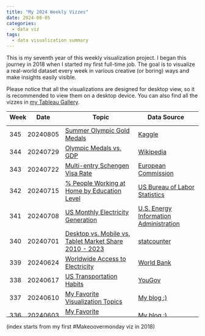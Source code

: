 ```yaml
---
title: "My 2024 Weekly Vizzes"
date: 2024-08-05
categories:
  - data viz
tags:
  - data visualization summary
---
```


This is my seventh year of this weekly visualization project. I began this journey in 2018 when I started my first full-time job. The goal is to visualize a real-world dataset every week in various creative (or boring) ways and make insights easily visible.  

Please notice that all the visualizations are designed for desktop view, so it is recommended to view them on a desktop device. You can also find all the vizzes in [my Tableau Gallery](https://public.tableau.com/profile/yu.dong#!/).  


<table>
<thead style="display:block;width:100%;">
<tr style="display:block;">
<th align="left" width="5%">Week</th>
<th width="15%">Date</th>
<th width="50%">Topic</th>
<th align="left" width="30%">Data Source</th>
</tr>
</thead>
<tbody style="display:block;height:500px;overflow:auto;width:100%;">
<tr>
<td align="left">345</td>
<td>20240805</td>
<td><a href="https://yudong-94.github.io/personal-website/data%20viz/WeeklyViz20240805">Summer Olympic Gold Medals</a></td>
<td align="left"><a href="https://www.kaggle.com/datasets/ramontanoeiro/summer-olympic-medals-1986-2020">Kaggle</a></td>
</tr>
<tr>
<td align="left">344</td>
<td>20240729</td>
<td><a href="https://yudong-94.github.io/personal-website/data%20viz/WeeklyViz20240729">Olympic Medals vs. GDP</a></td>
<td align="left"><a href="https://en.wikipedia.org/wiki/All-time_Olympic_Games_medal_table">Wikipedia</a></td>
</tr>
<tr>
<td align="left">343</td>
<td>20240722</td>
<td><a href="https://yudong-94.github.io/personal-website/data%20viz/WeeklyViz20240722">Multi-entry Schengen Visa Rate</a></td>
<td align="left"><a href="https://home-affairs.ec.europa.eu/policies/schengen-borders-and-visa/visa-policy/short-stay-visas-issued-schengen-countries_en">European Commission</a></td>
</tr>
<tr>
<td align="left">342</td>
<td>20240715</td>
<td><a href="https://yudong-94.github.io/personal-website/data%20viz/WeeklyViz20240715">% People Working at Home by Education Level</a></td>
<td align="left"><a href="https://www.bls.gov/opub/ted/2024/35-percent-of-employed-people-did-some-or-all-of-their-work-at-home-on-days-they-worked-in-2023.htm">US Bureau of Labor Statistics</a></td>
</tr>
<tr>
<td align="left">341</td>
<td>20240708</td>
<td><a href="https://yudong-94.github.io/personal-website/data%20viz/WeeklyViz20240708">US Monthly Electricity Generation</a></td>
<td align="left"><a href="https://www.eia.gov/electricity/data/browser/">U.S. Energy Information Administration</a></td>
</tr>
<tr>
<td align="left">340</td>
<td>20240701</td>
<td><a href="https://yudong-94.github.io/personal-website/data%20viz/WeeklyViz20240701">Desktop vs. Mobile vs. Tablet Market Share 2010 - 2023</a></td>
<td align="left"><a href="https://gs.statcounter.com/platform-market-share/desktop-mobile-tablet-console/united-states-of-america#quarterly-201001-202402">statcounter</a></td>
</tr>
<tr>
<td align="left">339</td>
<td>20240624</td>
<td><a href="https://yudong-94.github.io/personal-website/data%20viz/WeeklyViz20240624">Worldwide Access to Electricity</a></td>
<td align="left"><a href="https://data.worldbank.org/indicator/EG.ELC.ACCS.ZS">World Bank</a></td>
</tr>
<tr>
<td align="left">338</td>
<td>20240617</td>
<td><a href="https://yudong-94.github.io/personal-website/data%20viz/WeeklyViz20240617">US Transportation Habits</a></td>
<td align="left"><a href="https://today.yougov.com/travel/articles/48782-how-americans-feel-about-walking-driving-and-other-transit">YouGov</a></td>
</tr>
<tr>
<td align="left">337</td>
<td>20240610</td>
<td><a href="https://yudong-94.github.io/personal-website/data%20viz/WeeklyViz20240610">My Favorite Visualization Topics</a></td>
<td align="left"><a href="https://yudong-94.github.io/personal-website/blog/VizSummaryWithGPT/">My blog :)</a></td>
</tr>
<tr>
<td align="left">336</td>
<td>20240603</td>
<td><a href="https://yudong-94.github.io/personal-website/data%20viz/WeeklyViz20240603">My Favorite Visualization Types</a></td>
<td align="left"><a href="https://yudong-94.github.io/personal-website/blog/VizSummaryWithGPT/">My blog :)</a></td>
</tr>
<tr>
<td align="left">335</td>
<td>20240527</td>
<td><a href="https://yudong-94.github.io/personal-website/data%20viz/WeeklyViz20240527">Top-Rated Mobile Games</a></td>
<td align="left"><a href="https://www.kaggle.com/datasets/dem0nking/mobile-games-android-and-ios-rating-dataset">Kaggle</a></td>
</tr>
<tr>
<td align="left">334</td>
<td>20240520</td>
<td><a href="https://yudong-94.github.io/personal-website/data%20viz/WeeklyViz20240520">French People's Confidence in Paris Olympics</a></td>
<td align="left"><a href="https://blog.datawrapper.de/public-confidence-paris-olympics/">Datawrapper</a></td>
</tr>
<tr>
<td align="left">333</td>
<td>20240513</td>
<td><a href="https://yudong-94.github.io/personal-website/data%20viz/WeeklyViz20240513">Median Weekly Earnings 24Q1</a></td>
<td align="left"><a href="https://www.bls.gov/opub/ted/2024/median-weekly-earnings-1227-for-men-1021-for-women-first-quarter-2024.htm">US Bureau of Labor Statistics</a></td>
</tr>
<tr>
<td align="left">332</td>
<td>20240506</td>
<td><a href="https://yudong-94.github.io/personal-website/data%20viz/WeeklyViz20240506">Visitor Arrivals to Japan Yearly 1964-2023</a></td>
<td align="left"><a href="https://statistics.jnto.go.jp/en/graph/#graph--Breakdown--by--number--of--visits">Japanese Tourism Statistics</a></td>
</tr>
<tr>
<td align="left">331</td>
<td>20240429</td>
<td><a href="https://yudong-94.github.io/personal-website/data%20viz/WeeklyViz20240429">Foreign Tourists to Japan by Number of Visits</a></td>
<td align="left"><a href="https://statistics.jnto.go.jp/en/graph/#graph--Breakdown--by--number--of--visits">Japanese Tourism Statistics</a></td>
</tr>
<tr>
<td align="left">330</td>
<td>20240422</td>
<td><a href="https://yudong-94.github.io/personal-website/data%20viz/WeeklyViz20240422">New Business 1-Year Survival Rates</a></td>
<td align="left"><a href="https://www.bls.gov/opub/ted/2024/1-year-survival-rates-for-new-business-establishments-by-year-and-location.htm">US Bureau of Labor Statistics</a></td>
</tr>
<tr>
<td align="left">329</td>
<td>20240415</td>
<td><a href="https://yudong-94.github.io/personal-website/data%20viz/WeeklyViz20240415">Pending Employment-based Immigration Petitions</a></td>
<td align="left"><a href="https://www.uscis.gov/tools/reports-and-studies#:~:text=Reports%20on%20Employment%20Based%20Immigration">USCIS</a></td>
</tr>
<tr>
<td align="left">328</td>
<td>20240408</td>
<td><a href="https://yudong-94.github.io/personal-website/data%20viz/WeeklyViz20240408">US Recorded Music Revenue</a></td>
<td align="left"><a href="https://www.riaa.com/u-s-sales-database/">The Recording Industry Association of America</a></td>
</tr>
<tr>
<td align="left">327</td>
<td>20240401</td>
<td><a href="https://yudong-94.github.io/personal-website/data%20viz/WeeklyViz20240401">Household Income Needed to Afford a Mortgage</a></td>
<td align="left"><a href="https://zillow.mediaroom.com/2024-02-29-Home-buyers-need-to-earn-47,000-more-than-in-2020#Closed">Zillow</a></td>
</tr>
<tr>
<td align="left">326</td>
<td>20240325</td>
<td><a href="https://yudong-94.github.io/personal-website/data%20viz/WeeklyViz20240325">Bay Area Information Industry Employment</a></td>
<td align="left"><a href="https://data.ca.gov/dataset/current-employment-statistics-ces-2/resource/98b69522-557e-464a-a2be-4226df433da1">California Open Data Portal</a></td>
</tr>
<tr>
<td align="left">325</td>
<td>20240318</td>
<td><a href="https://yudong-94.github.io/personal-website/data%20viz/WeeklyViz20240318">US Median Income by Sex and Race</a></td>
<td align="left"><a href="https://www.census.gov/data/tables/time-series/demo/income-poverty/historical-income-people.html">US Census Bureau</a></td>
</tr>
<tr>
<td align="left">324</td>
<td>20240311</td>
<td><a href="https://yudong-94.github.io/personal-website/data%20viz/WeeklyViz20240311">Job Postings on Indeed</a></td>
<td align="left"><a href="https://fred.stlouisfed.org/series/IHLIDXUS">FRED</a></td>
</tr>
<tr>
<td align="left">323</td>
<td>20240304</td>
<td><a href="https://yudong-94.github.io/personal-website/data%20viz/WeeklyViz20240304">Female Teachers Percentage</a></td>
<td align="left"><a href="https://www.kaggle.com/datasets/carloscll/percentage-of-female-teachers-unesco">UNESCO</a></td>
</tr>
<tr>
<td align="left">322</td>
<td>20240226</td>
<td><a href="https://yudong-94.github.io/personal-website/data%20viz/WeeklyViz20240226">International Visitors to Japan</a></td>
<td align="left"><a href="https://statistics.jnto.go.jp/en/graph/#graph--inbound--travelers--transition">Japan National Tourism Organization</a></td>
</tr>
<tr>
<td align="left">321</td>
<td>20240219</td>
<td><a href="https://yudong-94.github.io/personal-website/data%20viz/WeeklyViz20240219">Travel Accommodation Revenue Share</a></td>
<td align="left"><a href="https://www.statista.com/chart/31748/">Statista</a></td>
</tr>
<tr>
<td align="left">320</td>
<td>20240212</td>
<td><a href="https://yudong-94.github.io/personal-website/data%20viz/WeeklyViz20240212">USCIS Median Processing Time</a></td>
<td align="left"><a href="https://egov.uscis.gov/processing-times/historic-pt">USCIS</a></td>
</tr>
<tr>
<td align="left">319</td>
<td>20240205</td>
<td><a href="https://yudong-94.github.io/personal-website/data%20viz/WeeklyViz20240205">Zillow Home Value Index 2000-2023</a></td>
<td align="left"><a href="https://www.zillow.com/research/data/">Zillow</a></td>
</tr>
<tr>
<td align="left">318</td>
<td>20240129</td>
<td><a href="https://yudong-94.github.io/personal-website/data%20viz/WeeklyViz20240129">The Most Popular Hotel Brands</a></td>
<td align="left"><a href="https://today.yougov.com/ratings/travel/popularity/hotel-brands/all">YouGov</a></td>
</tr>
<tr>
<td align="left">317</td>
<td>20240122</td>
<td><a href="https://yudong-94.github.io/personal-website/data%20viz/WeeklyViz20240122">Americans' New Year Resolutions</a></td>
<td align="left"><a href="https://today.yougov.com/society/articles/48233-what-are-americans-new-years-resolutions-for-2024-poll">YouGov</a></td>
</tr>
<tr>
<td align="left">316</td>
<td>20240115</td>
<td><a href="https://yudong-94.github.io/personal-website/data%20viz/WeeklyViz20240115">Anime Rating Jan 2024</a></td>
<td align="left"><a href="https://www.kaggle.com/datasets/duongtruongbinh/manga-and-anime-dataset">MyAnimeList</a></td>
</tr>
<tr>
<td align="left">315</td>
<td>20240108</td>
<td><a href="https://yudong-94.github.io/personal-website/data%20viz/WeeklyViz20240108">Operating System Market Share 2009-2023</a></td>
<td align="left"><a href="https://www.kaggle.com/datasets/michau96/operating-system-market-2009-2023">Statcounter</a></td>
</tr>
<tr>
<td align="left">314</td>
<td>20240101</td>
<td><a href="https://yudong-94.github.io/personal-website/data%20viz/WeeklyViz20240101">SFPD Stops 2018-2023</a></td>
<td align="left"><a href="https://www.kaggle.com/datasets/asaniczka/san-francisco-police-stop-data-2018-2023">DataSF</a></td>
</tr>
</tbody>
</table>

(index starts from my first #Makeoovermonday viz in 2018)
